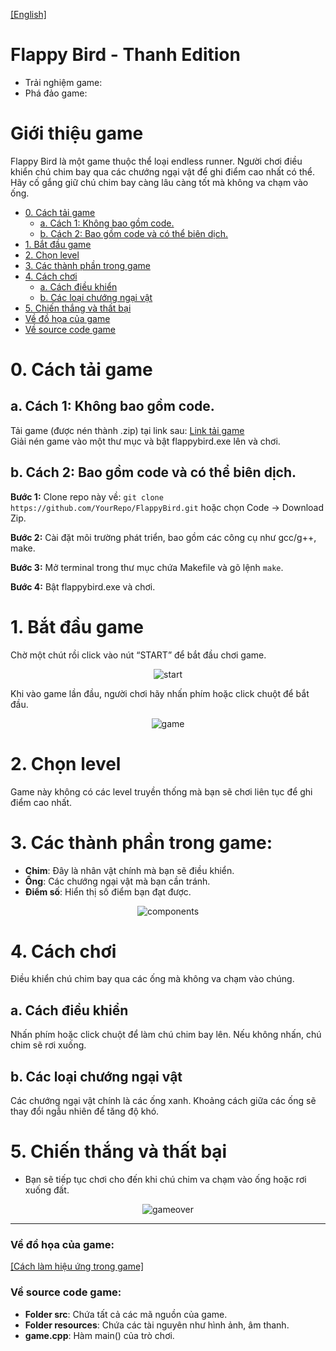 [[English]](README_en.md)

# Flappy Bird - Thanh Edition

- Trải nghiệm game: 
- Phá đảo game: 

# Giới thiệu game

Flappy Bird là một game thuộc thể loại endless runner. Người chơi điều khiển chú chim bay qua các chướng ngại vật để ghi điểm cao nhất có thể. Hãy cố gắng giữ chú chim bay càng lâu càng tốt mà không va chạm vào ống.

- [0. Cách tải game](#0-cách-tải-game)
    * [a. Cách 1: Không bao gồm code.](#a-cách-1-không-bao-gồm-code)
    * [b. Cách 2: Bao gồm code và có thể biên dịch.](#b-cách-2-bao-gồm-code-và-có-thể-biên-dịch)
- [1. Bắt đầu game](#1-bắt-đầu-game)
- [2. Chọn level](#2-chọn-level)
- [3. Các thành phần trong game](#3-các-thành-phần-trong-game)
- [4. Cách chơi](#4-cách-chơi)
    * [a. Cách điều khiển](#a-cách-điều-khiển)
    * [b. Các loại chướng ngại vật](#b-các-loại-chướng-ngại-vật)
- [5. Chiến thắng và thất bại](#5-chiến-thắng-và-thất-bại)
- [Về đồ họa của game](#về-đồ-họa-của-game)
- [Về source code game](#về-source-code-game)

# 0. Cách tải game

## a. Cách 1: Không bao gồm code.

Tải game (được nén thành .zip) tại link sau: [Link tải game](https://github.com/YourRepo/FlappyBird/releases/tag/published) <br/>
Giải nén game vào một thư mục và bật flappybird.exe lên và chơi.

## b. Cách 2: Bao gồm code và có thể biên dịch.

**Bước 1:** Clone repo này về: `git clone https://github.com/YourRepo/FlappyBird.git` hoặc chọn Code -> Download Zip.

**Bước 2:** Cài đặt môi trường phát triển, bao gồm các công cụ như gcc/g++, make.

**Bước 3:** Mở terminal trong thư mục chứa Makefile và gõ lệnh `make`.

**Bước 4:** Bật flappybird.exe và chơi.

# 1. Bắt đầu game

Chờ một chút rồi click vào nút “START” để bắt đầu chơi game.
<div style="text-align: center;">

![start](resources/start_screen.png)

</div>

Khi vào game lần đầu, người chơi hãy nhấn phím hoặc click chuột để bắt đầu.

<div style="text-align: center;">

![game](resources/game_screen.png)

</div>

# 2. Chọn level

Game này không có các level truyền thống mà bạn sẽ chơi liên tục để ghi điểm cao nhất.

# 3. Các thành phần trong game:

- **Chim**: Đây là nhân vật chính mà bạn sẽ điều khiển.
- **Ống**: Các chướng ngại vật mà bạn cần tránh.
- **Điểm số**: Hiển thị số điểm bạn đạt được.

<div style="text-align: center;">

![components](resources/components.png)

</div>

# 4. Cách chơi

Điều khiển chú chim bay qua các ống mà không va chạm vào chúng.

## a. Cách điều khiển

Nhấn phím hoặc click chuột để làm chú chim bay lên. Nếu không nhấn, chú chim sẽ rơi xuống.

## b. Các loại chướng ngại vật

Các chướng ngại vật chính là các ống xanh. Khoảng cách giữa các ống sẽ thay đổi ngẫu nhiên để tăng độ khó.

# 5. Chiến thắng và thất bại

- Bạn sẽ tiếp tục chơi cho đến khi chú chim va chạm vào ống hoặc rơi xuống đất.

<div style="text-align: center;">

![gameover](resources/gameover.png)

</div>

---

### Về đồ họa của game:

[[Cách làm hiệu ứng trong game]](about_graphics.md)

### Về source code game:

- **Folder src**: Chứa tất cả các mã nguồn của game.
- **Folder resources**: Chứa các tài nguyên như hình ảnh, âm thanh.
- **game.cpp**: Hàm main() của trò chơi.
